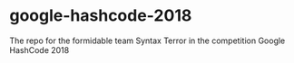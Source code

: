 # google-hashcode-2018
The repo for the formidable team Syntax Terror in the competition Google HashCode 2018
